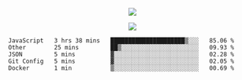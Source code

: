 <p align="center">
  <img src="https://fs-01.cyberdrop.cc/wallhaven-dpgrqo_1365x580-qR6v1Myt.png">
</p>

<p align="center">
  <img src="https://discord.c99.nl/widget/theme-4/287977955240706060.png">
</p>

<!--START_SECTION:waka-->
```text
JavaScript   3 hrs 38 mins   █████████████████████▒░░░   85.06 % 
Other        25 mins         ██▒░░░░░░░░░░░░░░░░░░░░░░   09.93 % 
JSON         5 mins          ▓░░░░░░░░░░░░░░░░░░░░░░░░   02.28 % 
Git Config   5 mins          ▓░░░░░░░░░░░░░░░░░░░░░░░░   02.05 % 
Docker       1 min           ▒░░░░░░░░░░░░░░░░░░░░░░░░   00.69 % 
```
<!--END_SECTION:waka-->
